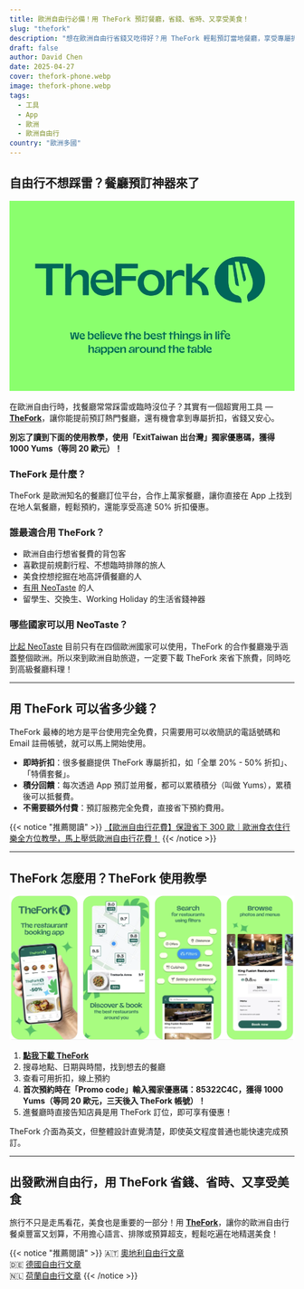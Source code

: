 ```yaml
---
title: 歐洲自由行必備！用 TheFork 預訂餐廳，省錢、省時、又享受美食！
slug: "thefork"
description: "想在歐洲自由行省錢又吃得好？用 TheFork 輕鬆預訂當地餐廳，享受專屬折扣優惠，操作簡單直覺，讓美食探索更划算又安心！"
draft: false
author: David Chen
date: 2025-04-27
cover: thefork-phone.webp
image: thefork-phone.webp
tags:
  - 工具
  - App
  - 歐洲
  - 歐洲自由行
country: "歐洲多國"
---
```


## 自由行不想踩雷？餐廳預訂神器來了

<img src="thefork.webp" style="zoom:200%;" />

在歐洲自由行時，找餐廳常常踩雷或臨時沒位子？其實有一個超實用工具 — [**TheFork**](https://tfk.io/1li3cl75)，讓你能提前預訂熱門餐廳，還有機會拿到專屬折扣，省錢又安心。

**別忘了讀到下面的使用教學，使用「ExitTaiwan 出台灣」獨家優惠碼，獲得 1000 Yums（等同 20 歐元）！**

### TheFork 是什麼？

TheFork 是歐洲知名的餐廳訂位平台，合作上萬家餐廳，讓你直接在 App 上找到在地人氣餐廳，輕鬆預約，還能享受高達 50% 折扣優惠。

### 誰最適合用 TheFork？

- 歐洲自由行想省餐費的背包客
- 喜歡提前規劃行程、不想臨時排隊的旅人
- 美食控想挖掘在地高評價餐廳的人
- [有用 NeoTaste](/posts/neotaste/) 的人
- 留學生、交換生、Working Holiday 的生活省錢神器

### 哪些國家可以用 NeoTaste？

[比起 NeoTaste](/posts/neotaste/) 目前只有在四個歐洲國家可以使用，TheFork 的合作餐廳幾乎涵蓋整個歐洲。所以來到歐洲自助旅遊，一定要下載 TheFork 來省下旅費，同時吃到高級餐廳料理！

---

## 用 TheFork 可以省多少錢？

TheFork 最棒的地方是平台使用完全免費，只需要用可以收簡訊的電話號碼和 Email 註冊帳號，就可以馬上開始使用。

- **即時折扣**：很多餐廳提供 TheFork 專屬折扣，如「全單 20% - 50% 折扣」、「特價套餐」。
- **積分回饋**：每次透過 App 預訂並用餐，都可以累積積分（叫做 Yums），累積後可以抵餐費。
- **不需要額外付費**：預訂服務完全免費，直接省下預約費用。

{{< notice "推薦閱讀" >}}
[【歐洲自由行花費】保證省下 300 歐｜歐洲食衣住行樂全方位教學，馬上壓低歐洲自由行花費！](/posts/歐洲自由行花費省錢攻略)
{{< /notice >}}

---

## TheFork 怎麼用？TheFork 使用教學

![](the-fork-screenshot.webp)

1. [**點我下載 TheFork**](https://tfk.io/1li3cl75)
2. 搜尋地點、日期與時間，找到想去的餐廳
3. 查看可用折扣，線上預約
4. **首次預約時在「Promo code」輸入獨家優惠碼：85322C4C，獲得 1000 Yums（等同 20 歐元，三天後入 TheFork 帳號）！**
5. 進餐廳時直接告知店員是用 TheFork 訂位，即可享有優惠！

TheFork 介面為英文，但整體設計直覺清楚，即使英文程度普通也能快速完成預訂。

---

## 出發歐洲自由行，用 TheFork 省錢、省時、又享受美食

旅行不只是走馬看花，美食也是重要的一部分！用 [**TheFork**](https://tfk.io/1li3cl75)，讓你的歐洲自由行餐桌豐富又划算，不用擔心語言、排隊或預算超支，輕鬆吃遍在地精選美食！

{{< notice "推薦閱讀" >}}
🇦🇹 [奧地利自由行文章](/country/奧地利/)\
🇩🇪 [德國自由行文章](/country/德國/)\
🇳🇱 [荷蘭自由行文章](/country/荷蘭/)
{{< /notice >}}